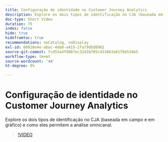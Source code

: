 ```yaml
---
title: Configuração de identidade no Customer Journey Analytics
description: Explore os dois tipos de identificação no CJA (baseada em campo e em gráfico) e como eles permitem a análise omnicanal.
doc-type: Short Video
duration: 75
index: false
hide: true
hidefromtoc: true
recommendations: noCatalog, noDisplay
exl-id: 08926e4e-abac-4eb0-a415-2fa79dbd8962
source-git-commit: fcd55a4fd007ec32d1bf05c431663a01fbb534b5
workflow-type: tm+mt
source-wordcount: '44'
ht-degree: 0%

---
```


# Configuração de identidade no Customer Journey Analytics

Explore os dois tipos de identificação no CJA (baseada em campo e em gráfico) e como eles permitem a análise omnicanal.

<!-- 62_S113_3442460_74_identity-stitching-in-customer-journey-analytics -->
>[!VIDEO](https://video.tv.adobe.com/v/3460002/?learn=on&enablevpops=true&captions=por_br)
